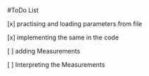 #ToDo List

[x] practising and loading parameters from file

[x] implementing the same in the code

[ ] adding Measurements

[ ] Interpreting the Measurements
